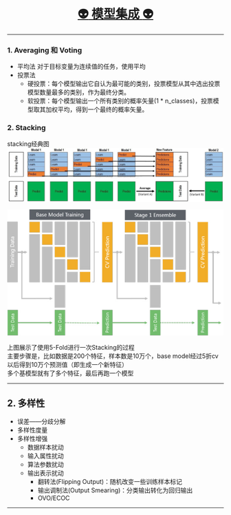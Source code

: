 [<h1 align = "center">:alien: 模型集成 :alien:</h1>][0]

---

### 1. Averaging 和 Voting
- 平均法 对于目标变量为连续值的任务，使用平均
- 投票法
    - 硬投票：每个模型输出它自认为最可能的类别，投票模型从其中选出投票模型数量最多的类别，作为最终分类。
    - 软投票：每个模型输出一个所有类别的概率矢量(1 * n_classes)，投票模型取其加权平均，得到一个最终的概率矢量。

### 2. Stacking

stacking经典图<br>
![stacking经典图](stacking1.png)

![stacking2](stacking2.png)

上图展示了使用5-Fold进行一次Stacking的过程<br>
主要步骤是，比如数据是200个特征，样本数是10万个，base model经过5折cv以后得到10万个预测值（即生成一个新特征）<br>
多个基模型就有了多个特征，最后再跑一个模型


---
## 2. 多样性
- 误差——分歧分解
- 多样性度量
- 多样性增强
    - 数据样本扰动
    - 输入属性扰动
    - 算法参数扰动
    - 输出表示扰动
        - 翻转法(Flipping Output)：随机改变一些训练样本标记
        - 输出调制法(Output Smearing)：分类输出转化为回归输出
        - OVO/ECOC


---
[0]: http://www.cnblogs.com/jasonfreak/p/5657196.html
